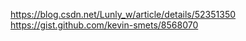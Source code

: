 https://blog.csdn.net/Lunly_w/article/details/52351350
https://gist.github.com/kevin-smets/8568070

